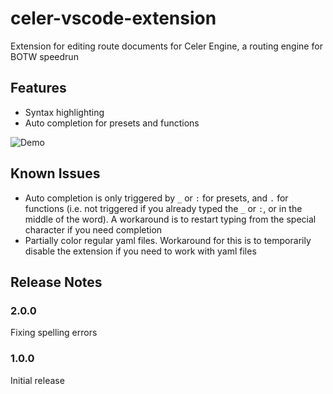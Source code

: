 # celer-vscode-extension

Extension for editing route documents for Celer Engine, a routing engine for BOTW speedrun

## Features

 - Syntax highlighting
 - Auto completion for presets and functions

![Demo](https://raw.githubusercontent.com/iTNTPiston/celer/main/packages/celer-vscode-extension/images/Demo.gif)

## Known Issues

 - Auto completion is only triggered by `_` or `:` for presets, and `.` for functions (i.e. not triggered if you already typed the `_` or `:`, or in the middle of the word). A workaround is to restart typing from the special character if you need completion
 - Partially color regular yaml files. Workaround for this is to temporarily disable the extension if you need to work with yaml files

## Release Notes

### 2.0.0

Fixing spelling errors

### 1.0.0

Initial release

